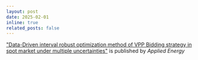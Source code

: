 ```yaml
---
layout: post
date: 2025-02-01
inline: true
related_posts: false
---
```



["Data-Driven interval robust optimization method of VPP Bidding strategy in spot market under multiple uncertainties"](https://www.sciencedirect.com/science/article/pii/S0306261925000960) is published by *Applied Energy*